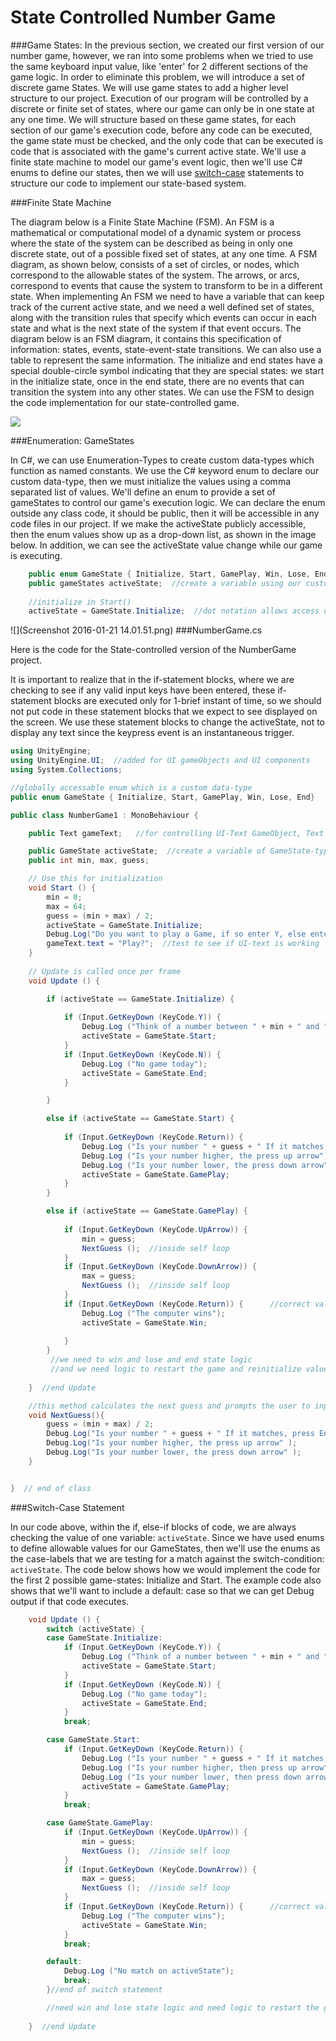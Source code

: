 # State Controlled Number Game

###Game States:
In the previous section, we created our first version of our number game, however, we ran into some problems when we tried to use the same keyboard input value, like 'enter' for 2 different sections of the game logic. In order to eliminate this problem, we will introduce a set of discrete game States.  We will use game states to add a higher level structure to our project.  Execution of our program will be controlled by a discrete or finite set of states, where our game can only be in one state at any one time. We will structure based on these game states, for each section of our game's execution code, before any code can be executed, the game state must be checked, and the only code that can be executed is code that is associated with the game's current active state.  We'll use a finite state machine to model our game's event logic, then we'll use C# enums to define our states, then we will use [switch-case](https://kdoore.gitbooks.io/cs-2335/content/switch-case.html#switchcase) statements to structure our code to implement our state-based system.

###Finite State Machine

The diagram below is a Finite State Machine (FSM). An FSM is a mathematical or computational model of a dynamic system or process where the state of the system can be described as being in only one discrete state, out of a possible fixed set of states, at any one time. 
A FSM diagram, as shown below, consists of a set of circles, or nodes, which correspond to the allowable states of the system.  The arrows, or arcs,  correspond to events that cause the system to transform to be in a different state.  When implementing An FSM we need to have a variable that can keep track of the current active state, and we need a well defined set of states, along with the transition rules that specify which events can occur in each state and what is the next state of the system if that event occurs.  The diagram below is an FSM diagram, it contains this specification of information: states, events, state-event-state transitions.  We can also use a table to represent the same information.   The initialize and end states have a special double-circle symbol indicating that they are special states: we start in the initialize state, once in the end state, there are no events that can transition the system into any other states.  We can use the FSM to design the code implementation for our state-controlled game.

![](numberGameFSM.png)

###Enumeration: GameStates

In C#, we can use Enumeration-Types to create custom data-types which function as named constants.  We use the C# keyword enum to declare our custom data-type, then we must initialize the values using a comma separated list of values.  We'll define an enum to provide a set of gameStates to control our game's execution logic.  We can declare the enum outside any class code, it should be public, then it will be accessible in any code files in our project. If we make the activeState publicly accessible, then the enum values show up as a drop-down list, as shown in the image below. In addition, we can see the activeState value change while our game is executing.

```C#
    public enum GameState { Initialize, Start, GamePlay, Win, Lose, End}
	public gameStates activeState;  //create a variable using our custom Enumeration-type
	
	//initialize in Start() 
	activeState = GameState.Initialize;  //dot notation allows access of enum values
```

![](Screenshot 2016-01-21 14.01.51.png)
###NumberGame.cs 

Here is the code for the State-controlled version of the NumberGame project. 

It is important to realize that in the if-statement blocks, where we are checking to see if any valid input keys have been entered, these if-statement blocks are executed only for 1-brief instant of time, so we should not put code in these statement blocks that we expect to see displayed on the screen. We use these statement blocks to change the activeState, not to display any text since the keypress event is an instantaneous trigger.  
 

```C#
using UnityEngine;
using UnityEngine.UI;  //added for UI gameObjects and UI components
using System.Collections;

//globally accessable enum which is a custom data-type
public enum GameState { Initialize, Start, GamePlay, Win, Lose, End}

public class NumberGame1 : MonoBehaviour {

	public Text gameText;   //for controlling UI-Text GameObject, Text Component

	public GameState activeState;  //create a variable of GameState-type
	public int min, max, guess; 

	// Use this for initialization
	void Start () {
		min = 0;
		max = 64;
		guess = (min + max) / 2;
		activeState = GameState.Initialize;
		Debug.Log("Do you want to play a Game, if so enter Y, else enter N");
		gameText.text = "Play?";  //test to see if UI-text is working
	}
	
	// Update is called once per frame
	void Update () {

		if (activeState == GameState.Initialize) {
			
			if (Input.GetKeyDown (KeyCode.Y)) {
				Debug.Log ("Think of a number between " + min + " and " + max + " press Enter when ready");
				activeState = GameState.Start;
			} 
			if (Input.GetKeyDown (KeyCode.N)) {
				Debug.Log ("No game today");
				activeState = GameState.End;
			}

		}

		else if (activeState == GameState.Start) {
			
			if (Input.GetKeyDown (KeyCode.Return)) {
				Debug.Log ("Is your number " + guess + " If it matches, press Return");
				Debug.Log ("Is your number higher, the press up arrow");
				Debug.Log ("Is your number lower, the press down arrow");
                activeState = GameState.GamePlay;
			}
		}

		else if (activeState == GameState.GamePlay) {  
			
			if (Input.GetKeyDown (KeyCode.UpArrow)) {
				min = guess;
				NextGuess ();  //inside self loop
			}
			if (Input.GetKeyDown (KeyCode.DownArrow)) {
				max = guess;
				NextGuess ();  //inside self loop
			}
			if (Input.GetKeyDown (KeyCode.Return)) {      //correct value
				Debug.Log ("The computer wins");
                activeState = GameState.Win;
			
			}
		}
		 //we need to win and lose and end state logic 
		 //and we need logic to restart the game and reinitialize values
		 
	}  //end Update

    //this method calculates the next guess and prompts the user to input keys to indicate match, lower, higher  
	void NextGuess(){ 
		guess = (min + max) / 2;
		Debug.Log("Is your number " + guess + " If it matches, press Enter");
		Debug.Log("Is your number higher, the press up arrow" );
		Debug.Log("Is your number lower, the press down arrow" );
	}


}  // end of class


```

###Switch-Case Statement

In our code above, within the if, else-if blocks of code, we are always checking the value of one variable: `activeState`.  Since we have used enums to define allowable values for our GameStates, then we'll use the enums as the case-labels that we are testing for a match against the switch-condition: `activeState`.  The code below shows how we would implement the code for the first 2 possible game-states: Initialize and Start.  The example code also shows that we'll want to include a default: case so that we can get Debug output if that code executes.

```C#
	void Update () {
		switch (activeState) {
		case GameState.Initialize: 
			if (Input.GetKeyDown (KeyCode.Y)) {
				Debug.Log ("Think of a number between " + min + " and " + max + " press Enter when ready");
				activeState = GameState.Start;
			} 
			if (Input.GetKeyDown (KeyCode.N)) {
				Debug.Log ("No game today");
				activeState = GameState.End;
			}
			break;

		case GameState.Start: 
			if (Input.GetKeyDown (KeyCode.Return)) {
				Debug.Log ("Is your number " + guess + " If it matches, press Return");
				Debug.Log ("Is your number higher, then press up arrow");
				Debug.Log ("Is your number lower, then press down arrow");
				activeState = GameState.GamePlay;
			}
			break;

		case GameState.GamePlay:
			if (Input.GetKeyDown (KeyCode.UpArrow)) {
				min = guess;
				NextGuess ();  //inside self loop
			}
			if (Input.GetKeyDown (KeyCode.DownArrow)) {
				max = guess;
				NextGuess ();  //inside self loop
			}
			if (Input.GetKeyDown (KeyCode.Return)) {      //correct value
				Debug.Log ("The computer wins");
				activeState = GameState.Win;
			}
			break;

		default:
			Debug.Log ("No match on activeState");
			break;
		}//end of switch statement

		//need win and lose state logic and need logic to restart the game and reinitialize values
	
	}  //end Update

```

